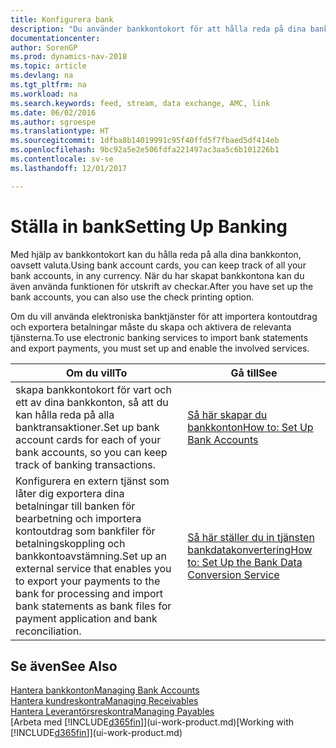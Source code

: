 ```yaml
---
title: Konfigurera bank
description: "Du använder bankkontokort för att hålla reda på dina bankkonton och ställa in bankfeeder för utbyte av data."
documentationcenter: 
author: SorenGP
ms.prod: dynamics-nav-2018
ms.topic: article
ms.devlang: na
ms.tgt_pltfrm: na
ms.workload: na
ms.search.keywords: feed, stream, data exchange, AMC, link
ms.date: 06/02/2016
ms.author: sgroespe
ms.translationtype: HT
ms.sourcegitcommit: 1dfba8b14019991c95f40ffd5f7fbaed5df414eb
ms.openlocfilehash: 9bc92a5e2e506fdfa221497ac3aa5c6b101226b1
ms.contentlocale: sv-se
ms.lasthandoff: 12/01/2017

---
```

# <a name="setting-up-banking"></a><span data-ttu-id="80d1c-103">Ställa in bank</span><span class="sxs-lookup"><span data-stu-id="80d1c-103">Setting Up Banking</span></span>
<span data-ttu-id="80d1c-104">Med hjälp av bankkontokort kan du hålla reda på alla dina bankkonton, oavsett valuta.</span><span class="sxs-lookup"><span data-stu-id="80d1c-104">Using bank account cards, you can keep track of all your bank accounts, in any currency.</span></span> <span data-ttu-id="80d1c-105">När du har skapat bankkontona kan du även använda funktionen för utskrift av checkar.</span><span class="sxs-lookup"><span data-stu-id="80d1c-105">After you have set up the bank accounts, you can also use the check printing option.</span></span>

<span data-ttu-id="80d1c-106">Om du vill använda elektroniska banktjänster för att importera kontoutdrag och exportera betalningar måste du skapa och aktivera de relevanta tjänsterna.</span><span class="sxs-lookup"><span data-stu-id="80d1c-106">To use electronic banking services to import bank statements and  export payments, you must set up and enable the involved services.</span></span>

| <span data-ttu-id="80d1c-107">Om du vill</span><span class="sxs-lookup"><span data-stu-id="80d1c-107">To</span></span> | <span data-ttu-id="80d1c-108">Gå till</span><span class="sxs-lookup"><span data-stu-id="80d1c-108">See</span></span> |
| --- | --- |
| <span data-ttu-id="80d1c-109">skapa bankkontokort för vart och ett av dina bankkonton, så att du kan hålla reda på alla banktransaktioner.</span><span class="sxs-lookup"><span data-stu-id="80d1c-109">Set up bank account cards for each of your bank accounts, so you can keep track of banking transactions.</span></span> |[<span data-ttu-id="80d1c-110">Så här skapar du bankkonton</span><span class="sxs-lookup"><span data-stu-id="80d1c-110">How to: Set Up Bank Accounts</span></span>](bank-how-setup-bank-accounts.md) |
| <span data-ttu-id="80d1c-111">Konfigurera en extern tjänst som låter dig exportera dina betalningar till banken för bearbetning och importera kontoutdrag som bankfiler för betalningskoppling och bankkontoavstämning.</span><span class="sxs-lookup"><span data-stu-id="80d1c-111">Set up an external service that enables you to export your payments to the bank for processing  and import bank statements as bank files for payment application and bank reconciliation.</span></span> |[<span data-ttu-id="80d1c-112">Så här ställer du in tjänsten bankdatakonvertering</span><span class="sxs-lookup"><span data-stu-id="80d1c-112">How to: Set Up the Bank Data Conversion Service</span></span>](bank-how-setup-bank-data-conversion-service.md) |

## <a name="see-also"></a><span data-ttu-id="80d1c-113">Se även</span><span class="sxs-lookup"><span data-stu-id="80d1c-113">See Also</span></span>
[<span data-ttu-id="80d1c-114">Hantera bankkonton</span><span class="sxs-lookup"><span data-stu-id="80d1c-114">Managing Bank Accounts</span></span>](bank-manage-bank-accounts.md)  
[<span data-ttu-id="80d1c-115">Hantera kundreskontra</span><span class="sxs-lookup"><span data-stu-id="80d1c-115">Managing Receivables</span></span>](receivables-manage-receivables.md)  
[<span data-ttu-id="80d1c-116">Hantera Leverantörsreskontra</span><span class="sxs-lookup"><span data-stu-id="80d1c-116">Managing Payables</span></span>](payables-manage-payables.md)  
<span data-ttu-id="80d1c-117">[Arbeta med [!INCLUDE[d365fin](includes/d365fin_md.md)]](ui-work-product.md)</span><span class="sxs-lookup"><span data-stu-id="80d1c-117">[Working with [!INCLUDE[d365fin](includes/d365fin_md.md)]](ui-work-product.md)</span></span>

